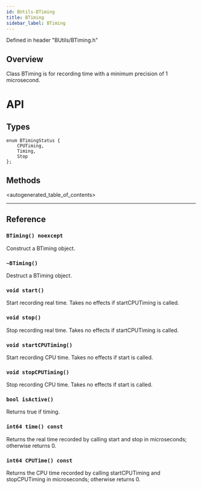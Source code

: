 ```yaml
---
id: BUtils-BTiming
title: BTiming
sidebar_label: BTiming
---
```

Defined in header "BUtils/BTiming.h"

## Overview

Class BTiming is for recording time with a minimum precision of 1 microsecond.

# API

## Types

    enum BTimingStatus {
        CPUTiming,
        Timing,
        Stop
    };
    

## Methods

<autogenerated_table_of_contents>

* * *

## Reference

### `BTiming() noexcept`

Construct a BTiming object.

### `~BTiming()`

Destruct a BTiming object.

### `void start()`

Start recording real time. Takes no effects if startCPUTiming is called.

### `void stop()`

Stop recording real time. Takes no effects if startCPUTiming is called.

### `void startCPUTiming()`

Start recording CPU time. Takes no effects if start is called.

### `void stopCPUTiming()`

Stop recording CPU time. Takes no effects if start is called.

### `bool isActive()`

Returns true if timing.

### `int64 time() const`

Returns the real time recorded by calling start and stop in microseconds; otherwise returns 0.

### `int64 CPUTime() const`

Returns the CPU time recorded by calling startCPUTiming and stopCPUTiming in microseconds; otherwise returns 0.